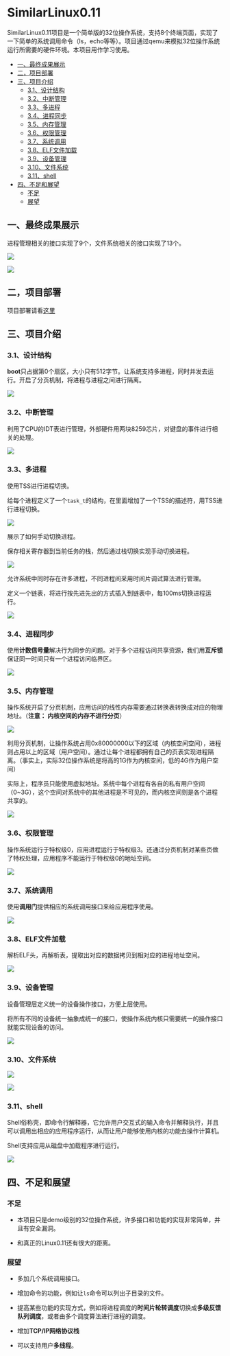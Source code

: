 # SimilarLinux0.11

SimilarLinux0.11项目是一个简单版的32位操作系统，支持8个终端页面，实现了一下简单的系统调用命令（ls，echo等等）。项目通过qemu来模拟32位操作系统运行所需要的硬件环境。本项目用作学习使用。


- [一、最终成果展示](#一最终成果展示)
- [二，项目部署](#二项目部署)
- [三、项目介绍](#三项目介绍)
    - [3.1、设计结构](#31设计结构)
    - [3.2、中断管理](#32中断管理)
    - [3.3、多进程](#33多进程)
    - [3.4、进程同步](#34进程同步)
    - [3.5、内存管理](#35内存管理)
    - [3.6、权限管理](#36权限管理)
    - [3.7、系统调用](#37系统调用)
    - [3.8、ELF文件加载](#38elf文件加载)
    - [3.9、设备管理](#39设备管理)
    - [3.10、文件系统](#310文件系统)
    - [3.11、shell](#311shell)
- [四、不足和展望](#四不足和展望)
    - [不足](#不足)
    - [展望](#展望)

## 一、最终成果展示


进程管理相关的接口实现了9个，文件系统相关的接口实现了13个。

![](https://img.ricemoon.cn/images/9e7796e75d0ff58348d6825ed7376517.zhongduan.webp)



![](https://img.ricemoon.cn/images/49db39c594fb3aa1f2b403a63b3a50fb.ls.webp)

## 二，项目部署

项目部署请看[这里](./deploy.md)

## 三、项目介绍

### 3.1、设计结构

**boot**只占据第0个扇区，大小只有512字节。让系统支持多进程，同时并发去运行。开启了分页机制，将进程与进程之间进行隔离。 

![](https://img.ricemoon.cn/images/6d3f155d1b977391d593fb0a5a4a00ca.%C3%A6%C2%93%C2%8D%C3%A4%C2%BD%C2%9C%C3%A7%C2%B3%C2%BB%C3%A7%C2%BB%C2%9F%C3%A8%C2%AE%C2%BE%C3%A8%C2%AE%C2%A1%C3%A7%C2%BB%C2%93%C3%A6%C2%9E%C2%84.webp)

### 3.2、中断管理

利用了CPU的IDT表进行管理，外部硬件用两块8259芯片，对键盘的事件进行相关的处理。

![](https://img.ricemoon.cn/images/aab8752c12cd841c11d0979eb3b1a1b1.%C3%A4%C2%B8%C2%AD%C3%A6%C2%96%C2%AD%C3%A7%C2%AE%C2%A1%C3%A7%C2%90%C2%86.webp)

### 3.3、多进程

使用TSS进行进程切换。

给每个进程定义了一个``task_t``的结构，在里面增加了一个TSS的描述符，用TSS进行进程切换。

![](https://img.ricemoon.cn/images/9082f9dba9c229058a93b90c67a00be7.%C3%A4%C2%BD%C2%BF%C3%A7%C2%94%C2%A8TSS%C3%A8%C2%BF%C2%9B%C3%A7%C2%A8%C2%8B%C3%A5%C2%88%C2%87%C3%A6%C2%8D%C2%A2.webp)

展示了如何手动切换进程。

保存相关寄存器到当前任务的栈，然后通过栈切换实现手动切换进程。

![](https://img.ricemoon.cn/images/b1c6ced71f84b2f34f978d38451ca5a7.%C3%A5%C2%A4%C2%9A%C3%A8%C2%BF%C2%9B%C3%A7%C2%A8%C2%8B1.webp)

允许系统中同时存在许多进程，不同进程间采用时间片调试算法进行管理。

定义一个链表，将进行按先进先出的方式插入到链表中，每100ms切换进程运行。

![](https://img.ricemoon.cn/images/e1950b185c3cd3b84baaea643f46866a.%C3%A5%C2%A4%C2%9A%C3%A8%C2%BF%C2%9B%C3%A7%C2%A8%C2%8B2.webp)

### 3.4、进程同步

使用**计数信号量**解决行为同步的问题。对于多个进程访问共享资源，我们用**互斥锁**保证同一时间只有一个进程访问临界区。

![](https://img.ricemoon.cn/images/b43301565be3e313fbd86d6c2b983d5f.%C3%A8%C2%BF%C2%9B%C3%A7%C2%A8%C2%8B%C3%A5%C2%90%C2%8C%C3%A6%C2%AD%C2%A5.webp)

### 3.5、内存管理

操作系统开启了分页机制，应用访问的线性内存需要通过转换表转换成对应的物理地址。（**注意： 内核空间的内存不进行分页**）

![](https://img.ricemoon.cn/images/daaaaf4c4950b20397a34c01e7542274.%C3%A5%C2%86%C2%85%C3%A5%C2%AD%C2%98%C3%A7%C2%AE%C2%A1%C3%A7%C2%90%C2%862.webp)

利用分页机制，让操作系统占用0x80000000以下的区域（内核空间空间），进程则占用以上的区域（用户空间）。通过让每个进程都拥有自己的页表实现进程隔离。（事实上，实际32位操作系统是将高的1G作为内核空间，低的4G作为用户空间）

实际上，程序员只能使用虚拟地址。系统中每个进程有各自的私有用户空间（0~3G），这个空间对系统中的其他进程是不可见的，而内核空间则是各个进程共享的。

![](https://img.ricemoon.cn/images/68f15e9688c2d4f6881ebb0c9dca0429.%C3%A5%C2%86%C2%85%C3%A5%C2%AD%C2%98%C3%A7%C2%AE%C2%A1%C3%A7%C2%90%C2%861.webp)

### 3.6、权限管理

操作系统运行于特权级0，应用进程运行于特权级3。还通过分页机制对某些页做了特权处理，应用程序不能运行于特权级0的地址空间。

![](https://img.ricemoon.cn/images/1f6dff30d73770625ea4d08e5a59bda9.%C3%A6%C2%9D%C2%83%C3%A9%C2%99%C2%90%C3%A7%C2%AE%C2%A1%C3%A7%C2%90%C2%86.webp)

### 3.7、系统调用

使用**调用门**提供相应的系统调用接口来给应用程序使用。

![](https://img.ricemoon.cn/images/0f42cc2a3230f33367ac2bdb21c6c1e0.%C3%A7%C2%B3%C2%BB%C3%A7%C2%BB%C2%9F%C3%A8%C2%B0%C2%83%C3%A7%C2%94%C2%A8.webp)

### 3.8、ELF文件加载

解析ELF头，再解析表，提取出对应的数据拷贝到相对应的进程地址空间。

![](https://img.ricemoon.cn/images/2c85647c2ccd22aa28d453c947770b09.ELF%C3%A6%C2%96%C2%87%C3%A4%C2%BB%C2%B6%C3%A5%C2%8A%C2%A0%C3%A8%C2%BD%C2%BD.webp)

### 3.9、设备管理

设备管理层定义统一的设备操作接口，方便上层使用。

将所有不同的设备统一抽象成统一的接口，使操作系统内核只需要统一的操作接口就能实现设备的访问。

![](https://img.ricemoon.cn/images/08683786206822fc6e0d2c757b5d530b.%C3%A8%C2%AE%C2%BE%C3%A5%C2%A4%C2%87%C3%A7%C2%AE%C2%A1%C3%A7%C2%90%C2%86.drawio.webp)

### 3.10、文件系统

![](https://img.ricemoon.cn/images/c80975b895df70762e5c02e1cfdc03b8.%C3%A6%C2%96%C2%87%C3%A4%C2%BB%C2%B6%C3%A7%C2%B3%C2%BB%C3%A7%C2%BB%C2%9F1.webp)

![](https://img.ricemoon.cn/images/9ccc6492d59a6c1e1913cd95f62c5644.%C3%A6%C2%96%C2%87%C3%A4%C2%BB%C2%B6%C3%A7%C2%B3%C2%BB%C3%A7%C2%BB%C2%9F2.webp)

### 3.11、shell

Shell俗称壳，即命令行解释器，它允许用户交互式的输入命令并解释执行，并且可以调用出相应的应用程序运行，从而让用户能够使用内核的功能去操作计算机。

Shell支持应用从磁盘中加载程序进行运行。

![](https://img.ricemoon.cn/images/064b2ee40da454253d6630ac0f0db9b6.shell.webp)

## 四、不足和展望

### 不足

- 本项目只是demo级别的32位操作系统，许多接口和功能的实现非常简单，并且有安全漏洞。

- 和真正的Linux0.11还有很大的距离。

### 展望

- 多加几个系统调用接口。
- 增加命令的功能，例如让``ls``命令可以列出子目录的文件。
- 提高某些功能的实现方式，例如将进程调度的**时间片轮转调度**切换成**多级反馈队列调度**，或者由多个调度算法进行进程的调度。

- 增加**TCP/IP网络协议栈**
- 可以支持用户**多线程**。
